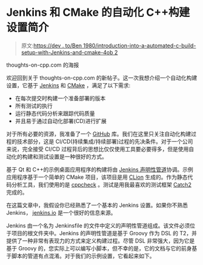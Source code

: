 # Jenkins 和 CMake 的自动化 C++构建设置简介

> 原文:[https://dev . to/Ben 1980/introduction-into-a-automated-c-build-setup-with-Jenkins-and-cmake-4ob 2](https://dev.to/ben1980/introduction-into-an-automated-c-build-setup-with-jenkins-and-cmake-4ob2)

thoughts-on-cpp.com 的海报

欢迎回到关于 thoughts-on-cpp.com 的新帖子。这一次我想介绍一个自动化构建设置，它基于 [Jenkins](https://jenkins.io/) 和 [CMake](https://cmake.org/) ，满足了以下需求:

*   在每次提交时构建一个准备部署的版本
*   所有测试的执行
*   运行静态代码分析来跟踪代码质量
*   并且易于通过自动化部署(CD)进行扩展

对于所有必要的资源，我准备了一个 [GitHub](https://github.com/Ben1980/jenkinsexample) 库。我们在这里只关注自动化构建过程的技术部分，这是 CI/CD(持续集成/持续部署)过程的先决条件。对于一个公司来说，完全接受 CI/CD 过程背后的思想比仅仅使用工具要必要得多，但是使用自动化的构建和测试设置是一种很好的方式。

基于 Qt 和 C++的示例桌面应用程序的构建将由 [Jenkins 声明性管道](https://jenkins.io/doc/book/pipeline/syntax/)协调。示例应用程序基于一个简单的 CMake 项目，该项目是用 [CLion](https://www.jetbrains.com/clion/) 生成的。作为静态代码分析工具，我们使用的是 [cppcheck](http://cppcheck.sourceforge.net) 。测试是用我最喜欢的测试框架 [Catch2](https://github.com/catchorg/Catch2) 完成的。

在这篇文章中，我假设你已经熟悉了一个基本的 Jenkins 设置。如果你不熟悉 Jenkins， [jenkins.io](https://jenkins.io) 是一个很好的信息来源。

Jenkins 由一个名为 Jenkinsfile 的文件中定义的声明性管道组成。该文件必须位于项目的根文件夹中。Jenkins 的声明性管道是基于 Groovy 作为 DSL 的 T2，并提供了一种非常有表现力的方式来定义构建过程。尽管 DSL 非常强大，因为它是基于 Groovy 的，您实际上可以编写小脚本，但不幸的是，它的文档与它的前身基于脚本的管道有点混淆。对于我们的示例设置，它看起来如下。